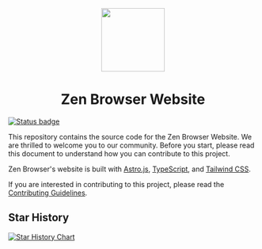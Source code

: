<div align="center">
<picture>
    <img src="./public/favicon.svg" width="128px">
</picture>
</div>
<h1 align="center">
Zen Browser Website
</h1>

[![Status badge](https://img.shields.io/endpoint?url=https%3A%2F%2Fuptime.zen-browser.app%2Fshield-badges%2Fstatus.json&style=for-the-badge)](https://uptime.zen-browser.app)

This repository contains the source code for the Zen Browser Website. We are thrilled to welcome you to our community. Before you start, please read this document to understand how you can contribute to this project.

Zen Browser's website is built with [Astro.js](https://astro.build/), [TypeScript](https://www.typescriptlang.org/), and [Tailwind CSS](https://tailwindcss.com/).

If you are interested in contributing to this project, please read the [Contributing Guidelines](https://docs.zen-browser.app/contribute/www).

## Star History

<a href="https://www.star-history.com/#zen-browser/www&Date">
 <picture>
   <source media="(prefers-color-scheme: dark)" srcset="https://api.star-history.com/svg?repos=zen-browser/www&type=Date&theme=dark" />
   <source media="(prefers-color-scheme: light)" srcset="https://api.star-history.com/svg?repos=zen-browser/www&type=Date" />
   <img alt="Star History Chart" src="https://api.star-history.com/svg?repos=zen-browser/www&type=Date" />
 </picture>
</a>
